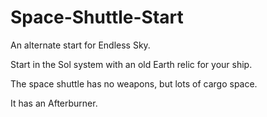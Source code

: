 # Space-Shuttle-Start
An alternate start for Endless Sky.

Start in the Sol system with an old Earth relic for your ship.

The space shuttle has no weapons, but lots of cargo space.

It has an Afterburner.
